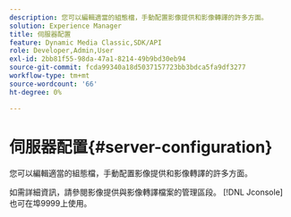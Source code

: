 ```yaml
---
description: 您可以編輯適當的組態檔，手動配置影像提供和影像轉譯的許多方面。
solution: Experience Manager
title: 伺服器配置
feature: Dynamic Media Classic,SDK/API
role: Developer,Admin,User
exl-id: 2bb81f55-98da-47a1-8214-49b9bd30eb94
source-git-commit: fcda99340a18d5037157723bb3bdca5fa9df3277
workflow-type: tm+mt
source-wordcount: '66'
ht-degree: 0%

---
```


# 伺服器配置{#server-configuration}

您可以編輯適當的組態檔，手動配置影像提供和影像轉譯的許多方面。

如需詳細資訊，請參閱影像提供與影像轉譯檔案的管理區段。 [!DNL Jconsole] 也可在埠9999上使用。
